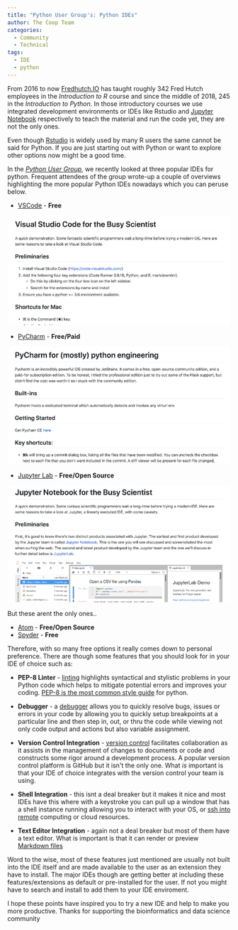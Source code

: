 ```yaml
---
title: "Python User Group's: Python IDEs"
author: The Coop Team 
categories:
  - Community
  - Technical
tags:
  - IDE
  - python
---
```


From 2016 to now [Fredhutch.IO](https://www.fredhutch.io/resources/) has taught roughly 342 Fred Hutch employees in the _Introduction to R_ course and since the middle of 2018, 245 in the _Introduction to Python_. In those introductory courses we use integrated development environments or IDEs like Rstudio and [Jupyter Notebook](https://jupyter.org/) respectively to teach the material and run the code yet, they are not the only ones. 

Even though [Rstudio](https://rstudio.com/) is widely used by many R users the same cannot be said for Python. If you are just starting out with Python or want to explore other options now might be a good time.

In the [_Python User Group_](https://sciwiki.fredhutch.org/scicomputing/reference_training/#community-groups), we recently looked at three popular IDEs for python. Frequent attendees of the group wrote-up a couple of overviews highlighting the more popular Python IDEs nowadays which you can peruse below.

- [VSCode](https://github.com/kmayerb/visual_studio_code_demo/blob/master/README.md) - **Free**

[![](/assets/Python-IDEs/2020-03-20-15-31-55.png)](https://github.com/kmayerb/visual_studio_code_demo/blob/master/README.md)

- [PyCharm](https://github.com/zyd14/pycharm_demo/blob/master/README.md) - **Free/Paid**

[![](/assets/Python-IDEs/2020-03-20-15-39-46.png)](https://github.com/zyd14/pycharm_demo/blob/master/README.md)

- [Jupyter Lab](https://github.com/Chilliwack/jupyter_demo/blob/master/README.md) - **Free/Open Source**

[![](/assets/Python-IDEs/2020-03-20-15-41-39.png)](https://github.com/Chilliwack/jupyter_demo/blob/master/README.md)

But these arent the only ones..

- [Atom](https://atom.io/) - **Free/Open Source**
- [Spyder](https://www.spyder-ide.org/) - **Free**

Therefore, with so many free options it really comes down to personal preference. There are though some features that you should look for in your IDE of choice such as:

- **PEP-8 Linter** - [linting](https://en.wikipedia.org/wiki/Lint_%28software%29) highlights syntactical and stylistic problems in your Python code which helps to mitigate potential errors and improves your coding. [PEP-8 is the most common style guide](https://www.python.org/dev/peps/pep-0008/) for python.

- **Debugger** - a [debugger](https://en.wikipedia.org/wiki/Debugger) allows you to quickly resolve bugs, issues or errors in your code by allowing you to quickly setup breakpoints at a particular line and then step in, out, or thru the code while viewing not only code output and actions but also variable assignment.

- **Version Control Integration** - [version control](https://en.wikipedia.org/wiki/Version_control) facilitates collaboration as it assists in the management of changes to documents or code and constructs some rigor around a development process. A popular version control platform is GitHub but it isn't the only one. What _is_ important is that your IDE of choice integrates with the version control your team is using.

- **Shell Integration** - this isnt a deal breaker but it makes it nice and most IDEs have this where with a keystroke you can pull up a window that has a shell instance running allowing you to interact with your OS, or [ssh into remote](https://sciwiki.fredhutch.org/scicomputing/access_methods/#ssh-clients-for-remote-computing-resources) computing or cloud resources.

- **Text Editor Integration** - again not a deal breaker but most of them have a text editor. What is important is that it can render or preview [Markdown files](https://sciwiki.fredhutch.org/compdemos/vscode_markdown_howto/) 

Word to the wise, most of these features just mentioned are usually not built into the IDE itself and are made available to the user as an extension they have to install. The major IDEs though are getting better at including these features/extensions as default or pre-installed for the user. If not you might have to search and install to add them to your IDE enviroment.

I hope these points have inspired you to try a new IDE and help to make you more productive. Thanks for supporting the bioinformatics and data science community


